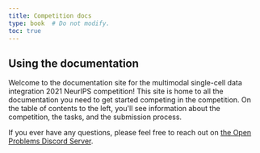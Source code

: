 ```yaml
---
title: Competition docs
type: book  # Do not modify.
toc: true
---
```



## Using the documentation

Welcome to the documentation site for the multimodal single-cell data integration 2021 NeurIPS competition! This site is home to all the documentation you need to get started competing in the competition. On the table of contents to the left, you'll see information about the competition, the tasks, and the submission process.

If you ever have any questions, please feel free to reach out on [the Open Problems Discord Server](https://discord.gg/hDE5bYEcHF).
